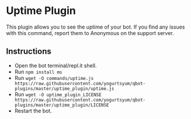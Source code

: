 # Uptime Plugin
This plugin allows you to see the uptime of your bot. If you find any issues with this command, report them to Anonymous on the support server.
## Instructions
* Open the bot terminal/repl.it shell.
* Run `npm install ms`
* Run `wget -O commands/uptime.js https://raw.githubusercontent.com/yogurtsyum/qbot-plugins/master/uptime_plugin/uptime.js`
* Run `wget -O uptime_plugin_LICENSE https://raw.githubusercontent.com/yogurtsyum/qbot-plugins/master/uptime_plugin/LICENSE`
* Restart the bot.
